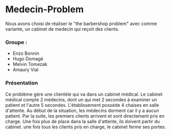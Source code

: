 # Medecin-Problem
Nous avons choisi de réaliser le "the barbershop problem" avec comme variante, un cabinet de medecin qui reçoit des clients.

### Groupe : 
* Enzo Bonnin
* Hugo Domagé
* Melvin Tomezak
* Amaury Vial

### Présentation

Ce problème gère une clientèle qui va dans un cabinet médical. Le cabinet médical compte 2 médecins, dont un qui met 2 secondes à examiner un patient et l'autre 5 secondes.
L'établissement posséde 4 chaises en salle d'attente. 
Au début de la situation, les médecins dorment car il y a aucun patient. Par la suite, les premiers clients arrivent et sont directement pris en charge. Une fois plus de place dans la salle d'attente, ils doivent partir du cabinet. une fois tous les clients pris en charge, le cabinet ferme ses portes.




